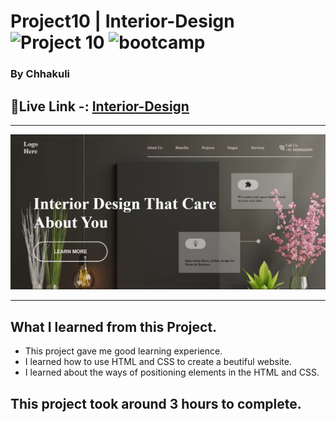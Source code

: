 # Project10 | Interior-Design ![Project 10](https://img.shields.io/badge/Project%20-10-green) ![bootcamp](https://img.shields.io/badge/JS-Bootcamp-yellow)

### By Chhakuli


## 🔗Live Link -: [Interior-Design](https://project10-interior-design.netlify.app/)
 

---

![myproject](./assets/Screenshot%20(29).png)

---


## What I learned from this Project.

- This project gave me good learning experience.
- I learned how to use HTML and CSS to create a beutiful website.
- I learned about the ways of positioning elements in the HTML and CSS.

## This project took around 3 hours to complete.